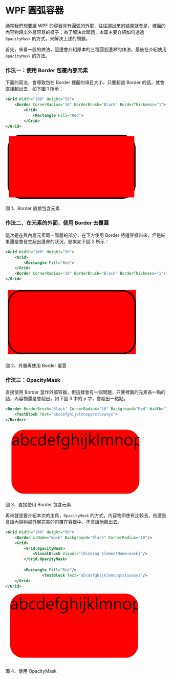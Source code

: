# WPF 圓弧容器

通常我們想要讓 WPF 的容器具有圓弧的外型，往往調出來的結果就會是，裡面的內容物超出外層容器的樣子；為了解決此問題，本篇主要介紹如何透過 `OpacityMask` 的方式，來解決上述的問題。

首先，來看一般的做法，這邊會介紹原本的三種圓弧邊界的作法，最後在介紹使用 `OpacityMask` 的方法。

### 作法一：使用 Border 包覆內部元素
下面的寫法，會導致包在 Border 裡面的項目大小，只要超過 Border 的話，就會直接超出去，如下圖 1 所示：
```xml
<Grid Width="100" Height="50">
    <Border CornerRadius="10" BorderBrush="Black" BorderThickness="1">
        <Grid>
            <Rectangle Fill="Red">
        </Grid>
</Grid>
```

![](Images/2021-09-01-09-53-03.png)

圖 1、Border 直接包含元素

### 作法二、在元素的外面，使用 Border 去覆蓋
這次是在與內層元素同一階層的部分，在下方使用 Border 將邊界框出來，但是結果還是會發生超出邊界的狀況，結果如下圖 2 所示：
```xml
<Grid Width="100" Height="50">
    <Grid>
        <Rectangle Fill="Red">
    </Grid>
    <Border CornerRadius="10" BorderBrush="Black" BorderThickness="1"/>
</Grid>
```
![](Images/2021-09-01-09-55-14.png)

圖 2、外層再使用 Border 覆蓋

### 作法三：OpacityMask
直接使用 Border 當作外部容器，但這樣會有一個問題，只要裡面的元素長一點的話，內容物還是會超出，如下圖 3 中的 p 字，會超出一點點。
```xml
<Border BorderBrush="Black" CornerRadius="10" Background="Red" Width="100" Height="50">
    <TextBlock Text="abcdefghijklmnopqrstuvwxyz">
</Border>
```
![](Images/2021-09-01-09-57-52.png)

圖 3、直接使用 Border 包含元素

再來就是要介紹本次的主角，`OpacityMask` 的方式，內容物即使有比較長，他還是會讓內容物被外層完美的包覆在容器中，不會讓他超出去。

```xml
<Grid Width="100" Height="50">
    <Border x:Name="mask" Background="Black" CornerRadius="10"/>
    <Grid>
        <Grid.OpacityMask>
            <VisualBrush Visual="{Binding ElementName=mask}"/>
        </Grid.OpacityMask>

        <Rectangle Fill="Red"/>
				<TextBlock Text="abcdefghijklmnopqrstuvwxyz"/>
    </Grid>
</Grid>
```
![](Images/2021-09-01-10-11-52.png)

圖 4、使用 OpacityMask